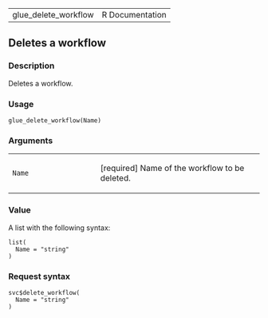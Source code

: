 <table style="width: 100%;">
<tbody>
<tr class="odd">
<td>glue_delete_workflow</td>
<td style="text-align: right;">R Documentation</td>
</tr>
</tbody>
</table>

## Deletes a workflow

### Description

Deletes a workflow.

### Usage

    glue_delete_workflow(Name)

### Arguments

<table>
<colgroup>
<col style="width: 35%" />
<col style="width: 65%" />
</colgroup>
<tbody>
<tr class="odd">
<td><code id="glue_delete_workflow_:_Name">Name</code></td>
<td><p>[required] Name of the workflow to be deleted.</p></td>
</tr>
</tbody>
</table>

### Value

A list with the following syntax:

    list(
      Name = "string"
    )

### Request syntax

    svc$delete_workflow(
      Name = "string"
    )
